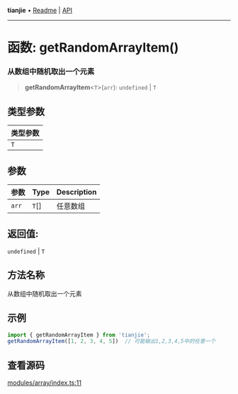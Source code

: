**tianjie** • [Readme](../README.md) \| [API](../globals.md)

***

# 函数: getRandomArrayItem()

### 从数组中随机取出一个元素

<a id="undefined" name="undefined"></a>

> **getRandomArrayItem**\<`T`\>(`arr`): `undefined` \| `T`

## 类型参数

| 类型参数 |
| :------ |
| `T` |

## 参数

| 参数 | Type | Description |
| :------ | :------ | :------ |
| `arr` | `T`[] | 任意数组 |

## 返回值:

`undefined` \| `T`

## 方法名称

从数组中随机取出一个元素

## 示例

``` ts
import { getRandomArrayItem } from 'tianjie';
getRandomArrayItem([1, 2, 3, 4, 5])  // 可能输出1,2,3,4,5中的任意一个
```

## 查看源码

[modules/array/index.ts:11](https://github.com/hacxy/tianjie/blob/32d17b0fb1c41747dfab8feb61e15c433f68f661/src/modules/array/index.ts#L11)
